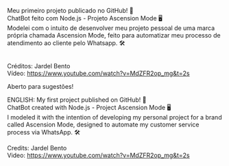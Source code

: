 Meu primeiro projeto publicado no GitHub! 🥇 <br> 
ChatBot feito com Node.js - Projeto Ascension Mode 🖥️ <br> 
Modelei com o intuito de desenvolver meu projeto pessoal de uma marca própria chamada Ascension Mode, feito para automatizar meu processo de atendimento ao cliente pelo Whatsapp. 🛠️ <br>
<br>

Créditos: Jardel Bento <br>
Vídeo: https://www.youtube.com/watch?v=MdZFR2op_mg&t=2s <br>

Aberto para sugestões!

ENGLISH:
My first project published on GitHub! 🥇 <br> 
ChatBot created with Node.js - Project Ascension Mode 🖥️ <br> 
I modeled it with the intention of developing my personal project for a brand called Ascension Mode, designed to automate my customer service process via WhatsApp. 🛠️ <br>

Credits: Jardel Bento <br>
Video: https://www.youtube.com/watch?v=MdZFR2op_mg&t=2s <br> 
